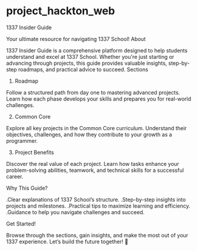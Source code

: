 # project_hackton_web


1337 Insider Guide

Your ultimate resource for navigating 1337 School!
About

1337 Insider Guide is a comprehensive platform designed to help students understand and excel at 1337 School. Whether you're just starting or advancing through projects, this guide provides valuable insights, step-by-step roadmaps, and practical advice to succeed.
Sections

1. Roadmap

Follow a structured path from day one to mastering advanced projects. Learn how each phase develops your skills and prepares you for real-world challenges.

2. Common Core

Explore all key projects in the Common Core curriculum. Understand their objectives, challenges, and how they contribute to your growth as a programmer.

3. Project Benefits

Discover the real value of each project. Learn how tasks enhance your problem-solving abilities, teamwork, and technical skills for a successful career.

Why This Guide?

.Clear explanations of 1337 School’s structure.
.Step-by-step insights into projects and milestones.
.Practical tips to maximize learning and efficiency.
.Guidance to help you navigate challenges and succeed.

Get Started!

Browse through the sections, gain insights, and make the most out of your 1337 experience. Let’s build the future together! 🚀
